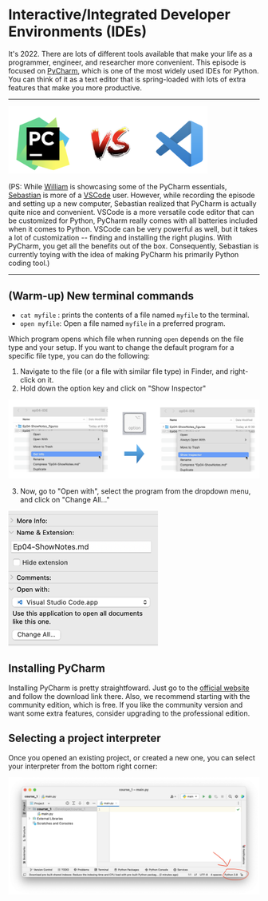 # Interactive/Integrated Developer Environments (IDEs)



It's 2022. There are lots of different tools available that make your life as a programmer, engineer, and researcher more convenient. This episode is focused on [PyCharm](https://www.jetbrains.com/pycharm/), which is one of the most widely used IDEs for Python. You can think of it as a text editor that is spring-loaded with lots of extra features that make you more productive.





---

<img src="Ep04-ShowNotes_figures/vs.png" width=400>



(PS: While [William](https://twitter.com/_willfalcon) is showcasing some of the PyCharm essentials, [Sebastian](https://twitter.com/rasbt) is more of a [VSCode](https://code.visualstudio.com) user. However, while recording the episode and setting up a new computer, Sebastian realized that PyCharm is actually quite nice and convenient. VSCode is a more versatile code editor that can be customized for Python, PyCharm really comes with all batteries included when it comes to Python. VSCode can be very powerful as well, but it takes a lot of customization -- finding and installing the right plugins. With PyCharm, you get all the benefits out of the box. Consequently, Sebastian is currently toying with the idea of making PyCharm his primarily Python coding tool.)



---



## (Warm-up) New terminal commands



- `cat myfile` : prints the contents of a file named `myfile` to the terminal.
- `open myfile`: Open a file named `myfile`  in a preferred program.

Which program opens which file when running `open` depends on the file type and your setup. If you want to change the default program for a specific file type, you can do the following:

1) Navigate to the file (or a file with similar file type) in Finder, and right-click on it.
2) Hold down the option key and click on "Show Inspector"

<img src="Ep04-ShowNotes_figures/inspector.png" width=900>

3. Now, go to "Open with", select the program from the dropdown menu, and click on "Change All..."

<img src="Ep04-ShowNotes_figures/changeall.png" width=300>



## Installing PyCharm



Installing PyCharm is pretty straightfoward. Just go to the [official website](https://www.jetbrains.com/pycharm/) and follow the download link there. Also, we recommend starting with the community edition, which is free. If you like the community version and want some extra features, consider upgrading to the professional edition.



## Selecting a project interpreter



Once you opened an existing project, or created a new one, you can select your interpreter from the bottom right corner:



<img src="Ep04-ShowNotes_figures/select.png" width=800>



